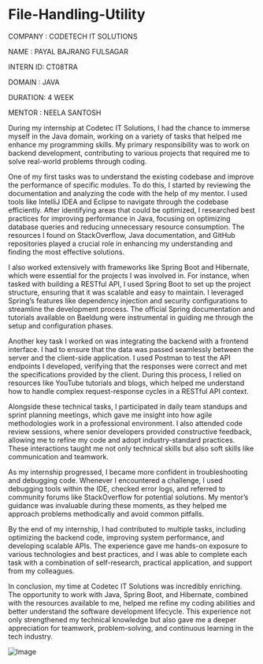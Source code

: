 # File-Handling-Utility
COMPANY : CODETECH IT SOLUTIONS 

NAME    : PAYAL BAJRANG FULSAGAR 

INTERN ID: CT08TRA

DOMAIN  : JAVA 

DURATION: 4 WEEK 

MENTOR  : NEELA SANTOSH

During my internship at Codetec IT Solutions, I had the chance to immerse myself in the Java domain, working on a variety of tasks that helped me enhance my programming skills. My primary responsibility was to work on backend development, contributing to various projects that required me to solve real-world problems through coding.

One of my first tasks was to understand the existing codebase and improve the performance of specific modules. To do this, I started by reviewing the documentation and analyzing the code with the help of my mentor. I used tools like IntelliJ IDEA and Eclipse to navigate through the codebase efficiently. After identifying areas that could be optimized, I researched best practices for improving performance in Java, focusing on optimizing database queries and reducing unnecessary resource consumption. The resources I found on StackOverflow, Java documentation, and GitHub repositories played a crucial role in enhancing my understanding and finding the most effective solutions.

I also worked extensively with frameworks like Spring Boot and Hibernate, which were essential for the projects I was involved in. For instance, when tasked with building a RESTful API, I used Spring Boot to set up the project structure, ensuring that it was scalable and easy to maintain. I leveraged Spring’s features like dependency injection and security configurations to streamline the development process. The official Spring documentation and tutorials available on Baeldung were instrumental in guiding me through the setup and configuration phases.

Another key task I worked on was integrating the backend with a frontend interface. I had to ensure that the data was passed seamlessly between the server and the client-side application. I used Postman to test the API endpoints I developed, verifying that the responses were correct and met the specifications provided by the client. During this process, I relied on resources like YouTube tutorials and blogs, which helped me understand how to handle complex request-response cycles in a RESTful API context.

Alongside these technical tasks, I participated in daily team standups and sprint planning meetings, which gave me insight into how agile methodologies work in a professional environment. I also attended code review sessions, where senior developers provided constructive feedback, allowing me to refine my code and adopt industry-standard practices. These interactions taught me not only technical skills but also soft skills like communication and teamwork.

As my internship progressed, I became more confident in troubleshooting and debugging code. Whenever I encountered a challenge, I used debugging tools within the IDE, checked error logs, and referred to community forums like StackOverflow for potential solutions. My mentor’s guidance was invaluable during these moments, as they helped me approach problems methodically and avoid common pitfalls.

By the end of my internship, I had contributed to multiple tasks, including optimizing the backend code, improving system performance, and developing scalable APIs. The experience gave me hands-on exposure to various technologies and best practices, and I was able to complete each task with a combination of self-research, practical application, and support from my colleagues.

In conclusion, my time at Codetec IT Solutions was incredibly enriching. The opportunity to work with Java, Spring Boot, and Hibernate, combined with the resources available to me, helped me refine my coding abilities and better understand the software development lifecycle. This experience not only strengthened my technical knowledge but also gave me a deeper appreciation for teamwork, problem-solving, and continuous learning in the tech industry.


![Image](https://github.com/user-attachments/assets/fb748962-8936-4fbf-a85b-da781494f91b)

